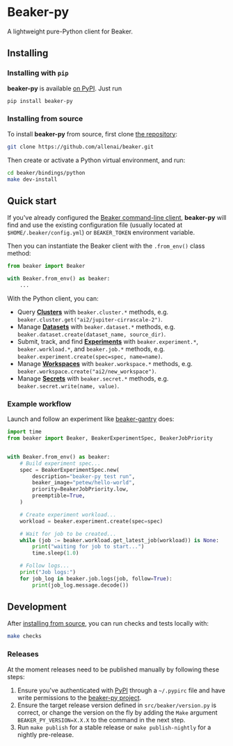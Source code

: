 # Beaker-py

A lightweight pure-Python client for Beaker.

## Installing

### Installing with `pip`

**beaker-py** is available [on PyPI](https://pypi.org/project/beaker-py/). Just run

```bash
pip install beaker-py
```

### Installing from source

To install **beaker-py** from source, first clone [the repository](https://github.com/allenai/beaker-py):

```bash
git clone https://github.com/allenai/beaker.git
```

Then create or activate a Python virtual environment, and run:

```bash
cd beaker/bindings/python
make dev-install
```

## Quick start

If you've already configured the [Beaker command-line client](https://github.com/allenai/beaker/),
**beaker-py** will find and use the existing configuration file (usually located at `$HOME/.beaker/config.yml`) or `BEAKER_TOKEN` environment variable.

Then you can instantiate the Beaker client with the `.from_env()` class method:

```python
from beaker import Beaker

with Beaker.from_env() as beaker:
    ...
```

With the Python client, you can:
- Query [**Clusters**](https://beaker-docs.apps.allenai.org/concept/clusters.html) with `beaker.cluster.*` methods, e.g. `beaker.cluster.get("ai2/jupiter-cirrascale-2")`.
- Manage [**Datasets**](https://beaker-docs.apps.allenai.org/concept/datasets.html) with `beaker.dataset.*` methods, e.g. `beaker.dataset.create(dataset_name, source_dir)`.
- Submit, track, and find [**Experiments**](https://beaker-docs.apps.allenai.org/concept/experiments.html) with `beaker.experiment.*`, `beaker.workload.*`, and `beaker.job.*` methods, e.g. `beaker.experiment.create(spec=spec, name=name)`.
- Manage [**Workspaces**](https://beaker-docs.apps.allenai.org/concept/workspaces.html) with `beaker.workspace.*` methods, e.g. `beaker.workspace.create("ai2/new_workspace")`.
- Manage [**Secrets**](https://beaker-docs.apps.allenai.org/concept/secrets.html) with `beaker.secret.*` methods, e.g. `beaker.secret.write(name, value)`.

### Example workflow

Launch and follow an experiment like [beaker-gantry](https://github.com/allenai/beaker-gantry) does:

```python
import time
from beaker import Beaker, BeakerExperimentSpec, BeakerJobPriority


with Beaker.from_env() as beaker:
    # Build experiment spec...
    spec = BeakerExperimentSpec.new(
        description="beaker-py test run",
        beaker_image="petew/hello-world",
        priority=BeakerJobPriority.low,
        preemptible=True,
    )

    # Create experiment workload...
    workload = beaker.experiment.create(spec=spec)

    # Wait for job to be created...
    while (job := beaker.workload.get_latest_job(workload)) is None:
        print("waiting for job to start...")
        time.sleep(1.0)

    # Follow logs...
    print("Job logs:")
    for job_log in beaker.job.logs(job, follow=True):
        print(job_log.message.decode())
```

## Development

After [installing from source](#installing-from-source), you can run checks and tests locally with:

```bash
make checks
```

### Releases

At the moment releases need to be published manually by following these steps:

1. Ensure you've authenticated with [PyPI](https://pypi.org/) through a `~/.pypirc` file and have write permissions to the [beaker-py project](https://pypi.org/project/beaker-py/).
2. Ensure the target release version defined in `src/beaker/version.py` is correct, or change the version on the fly by adding the `Make` argument `BEAKER_PY_VERSION=X.X.X` to the command in the next step.
3. Run `make publish` for a stable release or `make publish-nightly` for a nightly pre-release.
